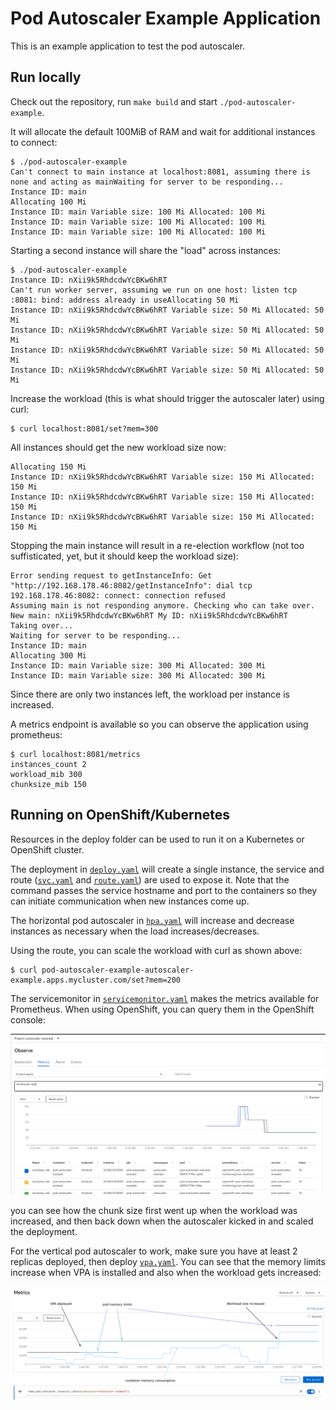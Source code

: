 # Pod Autoscaler Example Application

This is an example application to test the pod autoscaler.

## Run locally

Check out the repository, run `make build` and start `./pod-autoscaler-example`.

It will allocate the default 100MiB of RAM and wait for additional instances to connect:

```
$ ./pod-autoscaler-example 
Can't connect to main instance at localhost:8081, assuming there is none and acting as mainWaiting for server to be responding...
Instance ID: main
Allocating 100 Mi
Instance ID: main Variable size: 100 Mi Allocated: 100 Mi
Instance ID: main Variable size: 100 Mi Allocated: 100 Mi
Instance ID: main Variable size: 100 Mi Allocated: 100 Mi
```

Starting a second instance will share the "load" across instances:

```
$ ./pod-autoscaler-example 
Instance ID: nXii9k5RhdcdwYcBKw6hRT
Can't run worker server, assuming we run on one host: listen tcp :8081: bind: address already in useAllocating 50 Mi
Instance ID: nXii9k5RhdcdwYcBKw6hRT Variable size: 50 Mi Allocated: 50 Mi
Instance ID: nXii9k5RhdcdwYcBKw6hRT Variable size: 50 Mi Allocated: 50 Mi
Instance ID: nXii9k5RhdcdwYcBKw6hRT Variable size: 50 Mi Allocated: 50 Mi
Instance ID: nXii9k5RhdcdwYcBKw6hRT Variable size: 50 Mi Allocated: 50 Mi
```

Increase the workload (this is what should trigger the autoscaler later) using curl:

```
$ curl localhost:8081/set?mem=300
```

All instances should get the new workload size now:

```
Allocating 150 Mi
Instance ID: nXii9k5RhdcdwYcBKw6hRT Variable size: 150 Mi Allocated: 150 Mi
Instance ID: nXii9k5RhdcdwYcBKw6hRT Variable size: 150 Mi Allocated: 150 Mi
Instance ID: nXii9k5RhdcdwYcBKw6hRT Variable size: 150 Mi Allocated: 150 Mi
```

Stopping the main instance will result in a re-election workflow (not too suffisticated, yet, but it should keep the workload size):

```
Error sending request to getInstanceInfo: Get "http://192.168.178.46:8082/getInstanceInfo": dial tcp 192.168.178.46:8082: connect: connection refused
Assuming main is not responding anymore. Checking who can take over.
New main: nXii9k5RhdcdwYcBKw6hRT My ID: nXii9k5RhdcdwYcBKw6hRT
Taking over...
Waiting for server to be responding...
Instance ID: main
Allocating 300 Mi
Instance ID: main Variable size: 300 Mi Allocated: 300 Mi
Instance ID: main Variable size: 300 Mi Allocated: 300 Mi
```

Since there are only two instances left, the workload per instance is increased.

A metrics endpoint is available so you can observe the application using prometheus:

```
$ curl localhost:8081/metrics
instances_count 2
workload_mib 300
chunksize_mib 150
```

## Running on OpenShift/Kubernetes

Resources in the deploy folder can be used to run it on a Kubernetes or OpenShift cluster.

The deployment in [`deploy.yaml`](deploy/deploy.yaml) will create a single instance, the service and route ([`svc.yaml`](deploy/svc.yaml) and [`route.yaml`](deploy/route.yaml)) are used to expose it.
Note that the command passes the service hostname and port to the containers so they can initiate communication when new instances come up.

The horizontal pod autoscaler in [`hpa.yaml`](deploy/hpa.yaml) will increase and decrease instances as necessary when the load increases/decreases.

Using the route, you can scale the workload with curl as shown above:

```
$ curl pod-autoscaler-example-autoscaler-example.apps.mycluster.com/set?mem=200
```

The servicemonitor in [`servicemonitor.yaml`](deploy/servicemonitor.yaml) makes the metrics available for Prometheus.
When using OpenShift, you can query them in the OpenShift console:

![Observing chunk size](doc/img/metrics.png)

you can see how the chunk size first went up when the workload was increased, and then back down when the autoscaler kicked in and scaled the deployment.

For the vertical pod autoscaler to work, make sure you have at least 2 replicas deployed, then deploy [`vpa.yaml`](deploy/vpa.yaml).
You can see that the memory limits increase when VPA is installed and also when the workload gets increased:

![Vertical Pod Autoscaler](doc/img/vpa.png)
